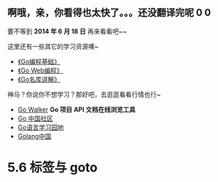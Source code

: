 ## 啊哦，亲，你看得也太快了。。。还没翻译完呢 0 0

要不等到 **2014 年 6 月 18 日** 再来看看吧~~

这里还有一些其它的学习资源噢~

 - [《Go编程基础》](https://github.com/Unknwon/go-fundamental-programming)
 - [《Go Web编程》](https://github.com/astaxie/build-web-application-with-golang)
 - [《Go名库讲解》](https://github.com/Unknwon/go-rock-libraries-showcases)

神马？你说你不想学习？那好吧，去逛逛看看行情也行~

- [Go Walker](https://gowalker.org) **Go 项目 API 文档在线浏览工具**
- [Go 中国社区](http://bbs.go-china.org)
- [Go语言学习园地](http://studygolang.com/)
- [Golang中国](http://golangtc.com)

# 5.6 标签与 goto